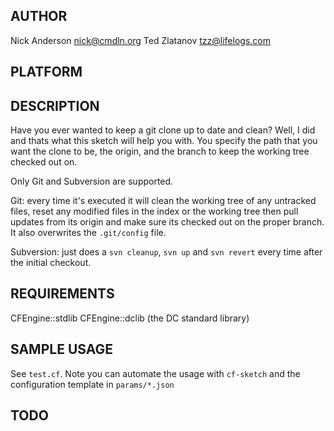 ## AUTHOR
Nick Anderson <nick@cmdln.org>
Ted Zlatanov <tzz@lifelogs.com>

## PLATFORM

## DESCRIPTION
Have you ever wanted to keep a git clone up to date and clean? Well, I
did and thats what this sketch will help you with. You specify the path
that you want the clone to be, the origin, and the branch to keep the
working tree checked out on.

Only Git and Subversion are supported.

Git: every time it's executed it will clean the working tree of any
untracked files, reset any modified files in the index or the working
tree then pull updates from its origin and make sure its checked out
on the proper branch.  It also overwrites the `.git/config` file.

Subversion: just does a `svn cleanup`, `svn up` and `svn revert` every
time after the initial checkout.

## REQUIREMENTS

CFEngine::stdlib
CFEngine::dclib (the DC standard library)

## SAMPLE USAGE

See `test.cf`.  Note you can automate the usage with `cf-sketch` and the
configuration template in `params/*.json`

## TODO
